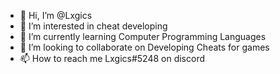 - 👋 Hi, I’m @Lxgics
- 👀 I’m interested in cheat developing 
- 🌱 I’m currently learning Computer Programming Languages
- 💞️ I’m looking to collaborate on Developing Cheats for games
- 📫 How to reach me Lxgics#5248 on discord

<!---
Lxgics/Lxgics is a ✨ special ✨ repository because its `` (this file) appears on your GitHub profile.
You can click the Preview link to take a look at your changes.
--->
